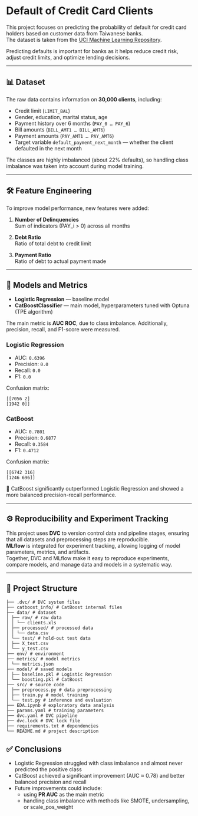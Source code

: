 # Default of Credit Card Clients

This project focuses on predicting the probability of default for credit card holders based on customer data from Taiwanese banks.  
The dataset is taken from the [UCI Machine Learning Repository](https://archive.ics.uci.edu/dataset/350/default+of+credit+card+clients).  

Predicting defaults is important for banks as it helps reduce credit risk, adjust credit limits, and optimize lending decisions.  

---

## 📊 Dataset

The raw data contains information on **30,000 clients**, including:  
- Credit limit (`LIMIT_BAL`)  
- Gender, education, marital status, age  
- Payment history over 6 months (`PAY_0 … PAY_6`)  
- Bill amounts (`BILL_AMT1 … BILL_AMT6`)  
- Payment amounts (`PAY_AMT1 … PAY_AMT6`)  
- Target variable `default_payment_next_month` — whether the client defaulted in the next month  

The classes are highly imbalanced (about 22% defaults), so handling class imbalance was taken into account during model training.  

---

## 🛠️ Feature Engineering

To improve model performance, new features were added:

1. **Number of Delinquencies**  
   Sum of indicators (PAY_i > 0) across all months  

2. **Debt Ratio**  
   Ratio of total debt to credit limit  

3. **Payment Ratio**  
   Ratio of debt to actual payment made  

---

## 🤖 Models and Metrics

- **Logistic Regression** — baseline model  
- **CatBoostClassifier** — main model, hyperparameters tuned with Optuna (TPE algorithm)  

The main metric is **AUC ROC**, due to class imbalance. Additionally, precision, recall, and F1-score were measured.  

### Logistic Regression
- AUC: `0.6396`  
- Precision: `0.0`  
- Recall: `0.0`  
- F1: `0.0`  

Confusion matrix:
```
[[7056 2]
[1942 0]]
```

### CatBoost
- AUC: `0.7801`  
- Precision: `0.6877`  
- Recall: `0.3584`  
- F1: `0.4712`  

Confusion matrix:
```
[[6742 316]
[1246 696]]
```

📌 CatBoost significantly outperformed Logistic Regression and showed a more balanced precision-recall performance.  

---

## ⚙️ Reproducibility and Experiment Tracking
This project uses **DVC** to version control data and pipeline stages, ensuring that all datasets and preprocessing steps are reproducible.  
**MLflow** is integrated for experiment tracking, allowing logging of model parameters, metrics, and artifacts.  
Together, DVC and MLflow make it easy to reproduce experiments, compare models, and manage data and models in a systematic way.  

---

## 📂 Project Structure
```
├── .dvc/ # DVC system files
├── catboost_info/ # CatBoost internal files
├── data/ # dataset
│ ├── raw/ # raw data
│ │ └── clients.xls
│ ├── processed/ # processed data
│ │ └── data.csv
│ └── test/ # hold-out test data
│ ├── X_test.csv
│ └── y_test.csv
├── env/ # environment
├── metrics/ # model metrics
│ └── metrics.json
├── model/ # saved models
│ ├── baseline.pkl # Logistic Regression
│ └── boosting.pkl # CatBoost
├── src/ # source code
│ ├── preprocess.py # data preprocessing
│ ├── train.py # model training
│ └── test.py # inference and evaluation
├── EDA.ipynb # exploratory data analysis
├── params.yaml # training parameters
├── dvc.yaml # DVC pipeline
├── dvc.lock # DVC lock file
├── requirements.txt # dependencies
└── README.md # project description
```
## ✅ Conclusions

- Logistic Regression struggled with class imbalance and almost never predicted the positive class  
- CatBoost achieved a significant improvement (AUC ≈ 0.78) and better balanced precision and recall  
- Future improvements could include:  
  - using **PR AUC** as the main metric  
  - handling class imbalance with methods like SMOTE, undersampling, or scale_pos_weight
  
